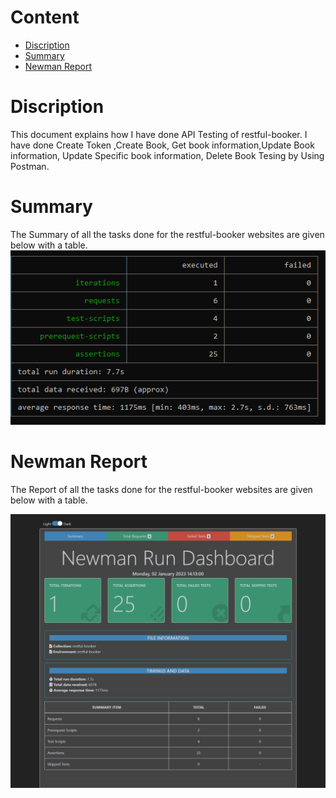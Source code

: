 # Content    
- [ Discription](#discription )
- [Summary](#summary) 
- [Newman Report](#newmanreport) 
# Discription 
This document explains how I have done API Testing of restful-booker. I have done Create Token ,Create Book, Get book information,Update Book information, Update Specific book information, Delete Book Tesing by Using Postman.


# Summary 
The Summary of all the tasks done for the restful-booker websites are given below with a table.
![Summary image](Image/report_table.png)

# Newman Report
The Report of all the tasks done for the restful-booker websites are given below with a table.

![newman report](Image/newman_report.jpeg)
